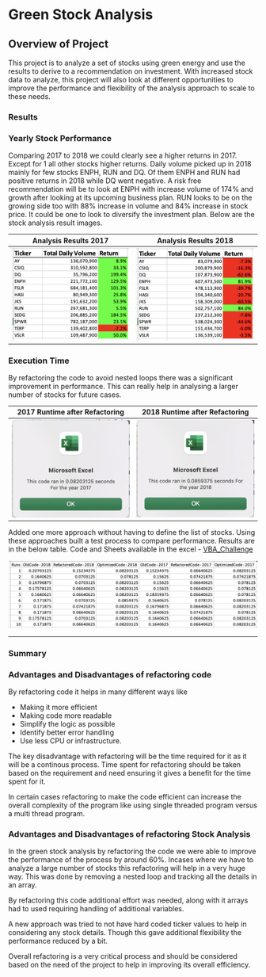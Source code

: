 # Green Stock Analysis

## Overview of Project

This project is to analyze a set of stocks using green energy and use the results to derive to a recommendation on investment. With increased stock data to analyze, this project will also look at different opportunities to improve the performance and flexibility of the analysis approach to scale to these needs.

### Results

### Yearly Stock Performance

Comparing 2017 to 2018 we could clearly see a higher returns in 2017. Except for 1 all other stocks higher returns. Daily volume picked up in 2018 mainly for few stocks ENPH, RUN and DQ. Of them ENPH and RUN had positive returns in 2018 while DQ went negative. A risk free recommendation will be to look at ENPH with increase volume of 174% and growth after looking at its upcoming business plan. RUN looks to be on the growing side too with 88% increase in volume and 84% increase in stock price. It could be one to look to diversify the investment plan. Below are the stock analysis result images.

Analysis Results 2017      |  Analysis Results 2018
:-------------------------:|:-------------------------:
![Analysis_Results_2017](Resources/Analysis_Results_2017.png)   |  ![Analysis_Results_2018](Resources/Analysis_Results_2018.png)
  
### Execution Time

By refactoring the code to avoid nested loops there was a significant improvement in performance. This can really help in analysing a larger number of stocks for future cases.

2017 Runtime after Refactoring      |  2018 Runtime after Refactoring 
:-------------------------:|:-------------------------:
![VBA_Challenge_2017](Resources/VBA_Challenge_2017.png)   |  ![VBA_Challenge_2018](Resources/VBA_Challenge_2018.png)

Added one more approach without having to define the list of stocks. Using these approaches built a test process to compare performance. Results are in the below table. Code and Sheets available in the excel - [VBA_Challenge](VBA_Challenge.xlsx)

![PerformanceResults](Resources/PerformanceResults.png)

---

### Summary

### Advantages and Disadvantages of refactoring code

By refactoring code it helps in many different ways like
* Making it more efficient
* Making code more readable
* Simplify the logic as possible
* Identify better error handling 
* Use less CPU or infrastructure.

The key disadvantage with refactoring will be the time required for it as it will be a continous process. Time spent for refactoring should be taken based on the requirement and need ensuring it gives a benefit for the time spent for it. 

In certain cases refactoring to make the code efficient can increase the overall complexity of the program like using single threaded program versus a multi thread program.

### Advantages and Disadvantages of refactoring Stock Analysis

In the green stock analysis by refactoring the code we were able to improve the performance of the process by around 60%. Incases where we have to analyze a large number of stocks this refactoring will help in a very huge way. This was done by removing a nested loop and tracking all the details in an array.

By refactoring this code additional effort was needed, along with it arrays had to used requiring handling of additional variables.

A new approach was tried to not have hard coded ticker values to help in considering any stock details. Though this gave additional flexibility the performance reduced by a bit.

Overall refactoring is a very critical process and should be considered based on the need of the project to help in improving its overall efficiency.
